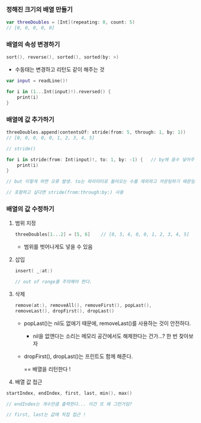 ### 정해진 크기의 배열 만들기

```swift
var threeDoubles = [Int](repeating: 0, count: 5)
// [0, 0, 0, 0, 0]
```

### 배열의 속성 변경하기

```swift
sort(), reverse(), sorted(), sorted(by: >)
```

- 수동태는 변경하고 리턴도 같이 해주는 것

```swift
var input = readLine()!

for i in (1...Int(input)!).reversed() {
	print(i)
}
```

### 배열에 값 추가하기

```swift
threeDoubles.append(contentsOf: stride(from: 5, through: 1, by: 1))
// [0, 0, 0, 0, 0, 1, 2, 3, 4, 5]
```

```swift
// stride()

for i in stride(from: Int(input)!, to: 1, by: -1) {   // by에 음수 넣어주면 됨
	print(i)
}

// but 이렇게 하면 오류 발생. to는 파라미터로 들어오는 수를 제외하고 카운팅하기 때문임

// 포함하고 싶다면 stride(from:through:by:) 사용
```

### 배열의 값 수정하기

1. 범위 지정
    
    ```swift
    threeDoubles[1...2] = [5, 6]    // [0, 5, 6, 0, 0, 1, 2, 3, 4, 5]
    ```
    
    - 범위를 벗어나게도 넣을 수 있음
2. 삽입
    
    ```swift
    insert( _:at:)
    
    // out of range를 주의해야 한다.
    ```
    
3. 삭제
    
    ```swift
    remove(at:), removeAll(), removeFirst(), popLast(),
    removeLast(), dropFirst(), dropLast()
    ```
    
    - popLast()는 nil도 없애기 때문에, removeLast()를 사용하는 것이 안전하다.
        - nil을 없앤다는 소리는 메모리 공간에서도 해제한다는 건가...? 한 번 찾아보자
    - dropFirst(), dropLast()는 프린트도 함께 해준다.
        
        == 배열을 리턴한다 !
        
4. 배열 값 접근

```swift
startIndex, endIndex, first, last, min(), max()

// endIndex는 개수만큼 출력한다... 이건 또 왜 그런거임?

// first, last는 값에 직접 접근 !
```
